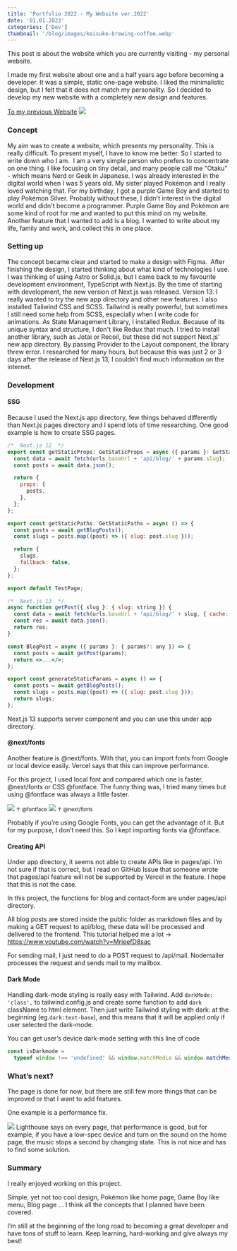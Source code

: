 ```yaml
---
title: 'Portfolio 2022 - My Website ver.2022'
date: '01.01.2023'
categories: ['Dev']
thumbnail: '/blog/images/keisuke-brewing-coffee.webp'
---
```


This post is about the website which you are currently visiting - my personal website.

I made my first website about one and a half years ago before becoming a developer. It was a simple, static one-page website. I liked the minimalistic design, but I felt that it does not match my personality. So I decided to develop my new website with a completely new design and features.

<a href="https://my-web-site-2d168.web.app/" target="_blank">To my previous Website</a>
<img src="/blog/images/my-website-2022.webp">

### Concept

My aim was to create a website, which presents my personality. This is really difficult. To present myself, I have to know me better. So I started to write down who I am. 
I am a very simple person who prefers to concentrate on one thing. I like focusing on tiny detail, and many people call me "Otaku" - which means Nerd or Geek in Japanese. I was already interested in the digital world when I was 5 years old. My sister played Pokémon and I really loved watching that. For my birthday, I got a purple Game Boy and started to play Pokémon Silver. Probably without these, I didn't interest in the digital world and didn't become a programmer. Purple Game Boy and Pokémon are some kind of root for me and wanted to put this mind on my website.
Another feature that I wanted to add is a blog. I wanted to write about my life, family and work, and collect this in one place.

### Setting up

The concept became clear and started to make a design with Figma. 
After finishing the design, I started thinking about what kind of technologies I use. I was thinking of using Astro or Solid.js, but I came back to my favourite development environment, TypeScript with Next.js. By the time of starting with development, the new version of Next.js was released. Version 13. I really wanted to try the new app directory and other new features.
I also installed Tailwind CSS and SCSS. Tailwind is really powerful, but sometimes I still need some help from SCSS, especially when I write code for animations.
As State Management Library, I installed Redux. Because of its unique syntax and structure, I don't like Redux that much. I tried to install another library, such as Jotai or Recoil, but these did not support Next.js' new app directory. By passing Provider to the Layout component, the library threw error. I researched for many hours, but because this was just 2 or 3 days after the release of Next.js 13, I couldn’t find much information on the internet.

### Development

<h4>SSG</h4>

Because I used the Next.js app directory, few things behaved differently than Next.js pages directory and I spend lots of time researching. One good example is how to create SSG pages.

```jsx
/*  Next.js 12  */
export const getStaticProps: GetStaticProps = async ({ params }: GetStaticPropsContext) => {
  const data = await fetch(urls.baseUrl + 'api/blog/' + params.slug);
  const posts = await data.json();

  return {
    props: {
      posts,
    },
  };
};

export const getStaticPaths: GetStaticPaths = async () => {
  const posts = await getBlogPosts();
  const slugs = posts.map((post) => ({ slug: post.slug }));

  return {
    slugs,
    fallback: false,
  };
};

export default TestPage;
```

```jsx
/*  Next.js 13  */
async function getPost({ slug }: { slug: string }) {
  const data = await fetch(urls.baseUrl + 'api/blog/' + slug, { cache: 'force-cache' });
  const res = await data.json();
  return res;
}

const BlogPost = async ({ params }: { params?: any }) => {
  const posts = await getPost(params);
  return <>...</>;
};

export const generateStaticParams = async () => {
  const posts = await getBlogPosts();
  const slugs = posts.map((post) => ({ slug: post.slug }));
  return slugs;
};
```

Next.js 13 supports server component and you can use this under app directory.

<h4>@next/fonts</h4>

Another feature is @next/fonts. With that, you can import fonts from Google or local device easily. Vercel says that this can improve performance.

For this project, I used local font and compared which one is faster, @next/fonts or CSS @fontface. The funny thing was, I tried many times but using @fontface was always a little faster.

<img src="/blog/images/performance-font-face.webp">
<small>↑ @fontface</small>
<img src="/blog/images/performance-next-font.webp">
<small>↑ @next/fonts</small>

Probably if you’re using Google Fonts, you can get the advantage of it. But for my purpose, I don’t need this. So I kept importing fonts via @fontface.

<h4>Creating API</h4>

Under app directory, it seems not able to create APIs like in pages/api. I’m not sure if that is correct, but I read on GitHub Issue that someone wrote that pages/api feature will not be supported by Vercel in the feature. I hope that this is not the case.

In this project, the functions for blog and contact-form are under pages/api directory.

All blog posts are stored inside the public folder as markdown files and by making a GET request to api/blog, these data will be processed and delivered to the frontend. This tutorial helped me a lot → https://www.youtube.com/watch?v=MrjeefD8sac

For sending mail, I just need to do a POST request to /api/mail. Nodemailer processes the request and sends mail to my mailbox.

<h4>Dark Mode</h4>

Handling dark-mode styling is really easy with Tailwind. Add `darkMode: 'class',` to tailwind.config.js and create some function to add `dark` className to html element. Then just write Tailwind styling with dark: at the beginning (eg.`dark:text-base`), and this means that it will be applied only if user selected the dark-mode.

You can get user’s device dark-mode setting with this line of code

```jsx
const isDarkmode =
  typeof window !== 'undefined' && window.matchMedia && window.matchMedia('(prefers-color-scheme: dark)').matches;
```

### What’s next?

The page is done for now, but there are still few more things that can be improved or that I want to add features.

One example is a performance fix.

<img src="/blog/images/my-website-lighthouse.webp">
Lighthouse says on every page, that performance is good, but for example, if you have a low-spec device and turn on the sound on the home page, the music stops a second by changing state. This is not nice and has to find some solution.

### Summary

I really enjoyed working on this project.

Simple, yet not too cool design, Pokémon like home page, Game Boy like menu, Blog page … I think all the concepts that I planned have been covered.

I’m still at the beginning of the long road to becoming a great developer and have tons of stuff to learn. Keep learning, hard-working and give always my best!
